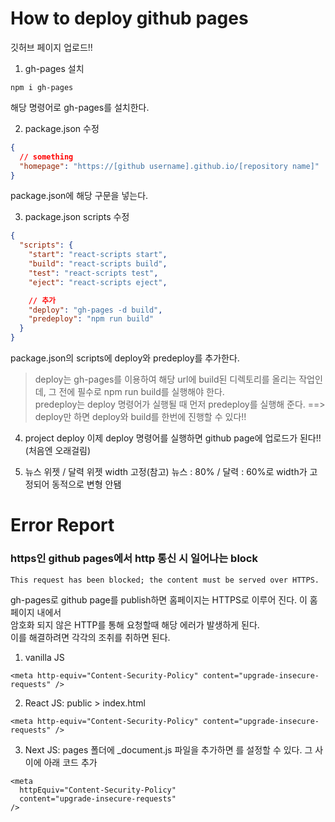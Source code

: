 # How to deploy github pages

깃허브 페이지 업로드!!

1. gh-pages 설치

```
npm i gh-pages
```

해당 명령어로 gh-pages를 설치한다.

2. package.json 수정

```json
{
  // something
  "homepage": "https://[github username].github.io/[repository name]"
}
```

package.json에 해당 구문을 넣는다.

3. package.json scripts 수정

```json
{
  "scripts": {
    "start": "react-scripts start",
    "build": "react-scripts build",
    "test": "react-scripts test",
    "eject": "react-scripts eject",

    // 추가
    "deploy": "gh-pages -d build",
    "predeploy": "npm run build"
  }
}
```

package.json의 scripts에 deploy와 predeploy를 추가한다.

> deploy는 gh-pages를 이용하여 해당 url에 build된 디렉토리를 올리는 작업인데, 그 전에 필수로 npm run build를 실행해야 한다.<br>
> predeploy는 deploy 명령어가 실행될 때 먼저 predeploy를 실행해 준다. ==> deploy만 하면 deploy와 build를 한번에 진행할 수 있다!!

4. project deploy
   이제 deploy 명령어를 실행하면 github page에 업로드가 된다!! (처음엔 오래걸림)

5. 뉴스 위젯 / 달력 위젯 width 고정(참고)
   뉴스 : 80% / 달력 : 60%로 width가 고정되어 동적으로 변형 안됌

# Error Report

### https인 github pages에서 http 통신 시 일어나는 block

```
This request has been blocked; the content must be served over HTTPS.
```

gh-pages로 github page를 publish하면 홈페이지는 HTTPS로 이루어 진다. 이 홈페이지 내에서<br>
암호화 되지 않은 HTTP를 통해 요청할때 해당 에러가 발생하게 된다.
<br>
이를 해결하려면 각각의 조취를 취하면 된다.

1. vanilla JS

```JS
<meta http-equiv="Content-Security-Policy" content="upgrade-insecure-requests" />
```

2. React JS: public > index.html

```JS
<meta http-equiv="Content-Security-Policy" content="upgrade-insecure-requests" />
```

3. Next JS: pages 폴더에 \_document.js 파일을 추가하면 <Head></Head>를 설정할 수 있다. 그 사이에 아래 코드 추가

```JS
<meta
  httpEquiv="Content-Security-Policy"
  content="upgrade-insecure-requests"
/>
```
